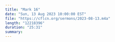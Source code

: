 ```yaml
---
title: "Mark 16"
date: "Sun, 13 Aug 2023 10:00:00 EST"
file: "https://cflcn.org/sermons/2023-08-13.m4a"
length: "12218396"
duration: "25:31"
summary: 
---
```

